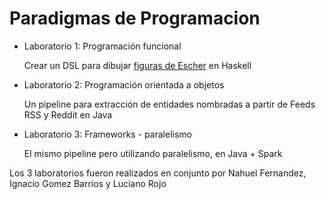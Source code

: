 # Paradigmas de Programacion

- Laboratorio 1: Programación funcional

  Crear un DSL para dibujar [figuras de Escher](https://cs.famaf.unc.edu.ar/~mpagano/henderson-funcgeo2.pdf) en Haskell


- Laboratorio 2: Programación orientada a objetos
 
  Un pipeline para extracción de entidades nombradas a partir de Feeds RSS y Reddit en Java

  
- Laboratorio 3: Frameworks - paralelismo
  
  El mismo pipeline pero utilizando paralelismo, en Java + Spark 


Los 3 laboratorios fueron realizados en conjunto por Nahuel Fernandez, Ignacio Gomez Barrios y Luciano Rojo
